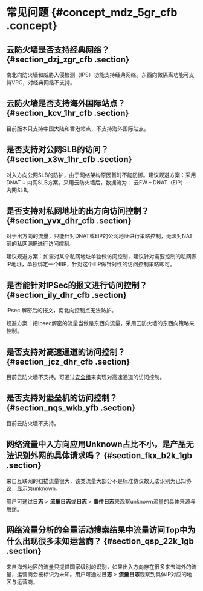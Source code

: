 # 常见问题 {#concept_mdz_5gr_cfb .concept}

## 云防火墙是否支持经典网络？ {#section_dzj_zgr_cfb .section}

南北向防火墙和威胁入侵检测（IPS）功能支持经典网络。东西向微隔离功能可支持VPC，对经典网络不支持。

## 云防火墙是否支持海外国际站点？ {#section_kcv_1hr_cfb .section}

目前版本只支持中国大陆和香港站点，不支持海外国际站点。

## 是否支持对公网SLB的访问？ {#section_x3w_1hr_cfb .section}

对入方向公网SLB的防护，由于网络架构原因暂时不能防御。建议规避方案：采用 DNAT + 内网SLB方案。采用云防火墙后，数据流为： 云FW – DNAT（EIP） – 内网SLB。

## 是否支持对私网地址的出方向访问控制？ {#section_yvx_dhr_cfb .section}

对于出方向的流量，只能针对DNAT或EIP的公网地址进行策略控制，无法对NAT前的私网源IP进行访问控制。

建议规避方案：如需对某个私网地址单独做访问控制，建议针对需要控制的私网源IP地址，单独绑定一个EIP，针对这个EIP做针对性的访问控制策略即可。

## 是否能针对IPSec的报文进行访问控制？ {#section_ily_dhr_cfb .section}

IPsec 解密后的报文，南北向控制点无法防护。

规避方案：把Ipsec解密的流量当做是东西向流量，采用云防火墙的东西向策略来控制。

## 是否支持对高速通道的访问控制？ {#section_jcz_dhr_cfb .section}

目前云防火墙不支持。可通过[安全组](../../../../../cn.zh-CN/用户指南/安全组/创建安全组.md#)来实现对高速通道的访问控制。

## 是否支持对堡垒机的访问控制？ {#section_nqs_wkb_yfb .section}

目前云防火墙不支持。

## 网络流量中入方向应用Unknown占比不小，是产品无法识别外网的具体请求吗？ {#section_fkx_b2k_1gb .section}

来自互联网的扫描流量很大，该类流量大部分不是标准协议故无法识别为已知协议，显示为unknown。

用户可通过**日志** \> **流量日志**或**日志** \> **事件日志**来观察unknown流量的具体来源与用途。

## 网络流量分析的全量活动搜索结果中流量访问Top中为什么出现很多未知运营商？ {#section_qsp_22k_1gb .section}

来自海外地区的流量只提供国家级别的识别，如果出入方向存在很多来去海外的流量，运营商会被标识为未知。用户可通过**日志** \> **流量日志**观察到具体IP对应的地区与运营商。

